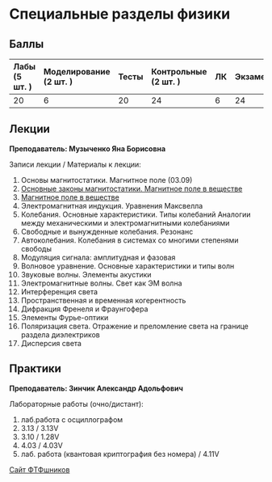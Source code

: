 # Специальные разделы физики

## Баллы

| Лабы (5 шт. ) | Моделирование (2 шт. ) | Тесты | Контрольные (2 шт. ) | ЛК | Экзамен |
| :--- | :--- | :--- | :--- | :--- | :--- |
| 20 | 6 | 20 | 24 | 6 | 24 |

## Лекции

**Преподаватель: Музыченко Яна Борисовна**

Записи лекции / Материалы к лекции:

1. Основы магнитостатики. Магнитное поле \(03.09\)
2. [Основные законы магнитостатики. Магнитное поле в веществе](https://youtu.be/Kg_VI3414Yk)
3. [Магнитное поле в веществе](https://youtu.be/Uzj6DwszQFA)
4. Электромагнитная индукция. Уравнения Максвелла
5. Колебания. Основные характеристики. Типы колебаний Аналогии между механическими и электромагнитными колебаниями
6. Свободные и вынужденные колебания. Резонанс
7. Автоколебания. Колебания в системах со многими степенями свободы
8. Модуляция сигнала: амплитудная и фазовая
9. Волновое уравнение. Основные характеристики и типы волн
10. Звуковые волны. Элементы акустики
11. Электромагнитные волны. Свет как ЭМ волна
12. Интерференция света
13. Пространственная и временная когерентность
14. Дифракция Френеля и Фраунгофера
15. Элементы Фурье-оптики
16. Поляризация света. Отражение и преломление света на границе раздела диэлектриков
17. Дисперсия света

## Практики

**Преподаватель: Зинчик Александр Адольфович**

Лабораторные работы (очно/дистант):

1. лаб.работа с осциллографом
2. 3.13 / 3.13V
3. 3.10 / 1.28V
4. 4.03 / 4.03V
5. лаб. работа (квантовая криптография без номера) / 4.11V
   
[Сайт ФТФшников](https://study.physics.itmo.ru)

